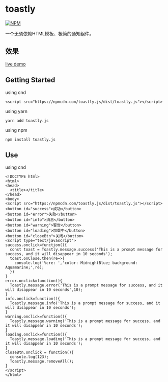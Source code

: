 # toastly
[![NPM](https://nodei.co/npm/toastly.js.png)](https://nodei.co/npm/toastly.js/)

一个无须依赖HTML模板、极简的通知组件。
## 效果
[live demo](https://alanlang.github.io/toastly/)

## Getting Started
using cnd
```
<script src="https://npmcdn.com/toastly.js/dist/toastly.js"></script>
```
using yarn 
```
yarn add toastly.js
```
using npm
```
npm install toastly.js
```

## Use
using cnd
```
<!DOCTYPE html>
<html>
<head>
  <title></title>
</head>
<body>
<script src="https://npmcdn.com/toastly.js/dist/toastly.js"></script>
<button id="success">成功</button>
<button id="error">失败</button>
<button id="info">消息</button>
<button id="warning">警告</button>
<button id="loading">加载中</button>
<button id="closeBtn">关闭</button>
<script type="text/javascript">
success.onclick=function(){
  const toast = Toastly.message.success('This is a prompt message for success, and it will disappear in 10 seconds');
  toast.onClose.then(re=>{
    console.log('%cre: ','color: MidnightBlue; background: Aquamarine;',re);
  })
}
error.onclick=function(){
  Toastly.message.error('This is a prompt message for success, and it will disappear in 10 seconds',10);
}
info.onclick=function(){
  Toastly.message.info('This is a prompt message for success, and it will disappear in 10 seconds');
}
warning.onclick=function(){
  Toastly.message.warning('This is a prompt message for success, and it will disappear in 10 seconds');
}
loading.onclick=function(){
  Toastly.message.loading('This is a prompt message for success, and it will disappear in 10 seconds');
}
closeBtn.onclick = function(){
  console.log(123);
  Toastly.message.removeAll();
}
</script>
</html>
```